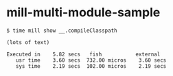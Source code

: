 # mill-multi-module-sample

```shell script
$ time mill show __.compileClasspath

(lots of text)

Executed in    5.82 secs   fish           external 
   usr time    3.60 secs  732.00 micros    3.60 secs 
   sys time    2.19 secs  102.00 micros    2.19 secs
```

